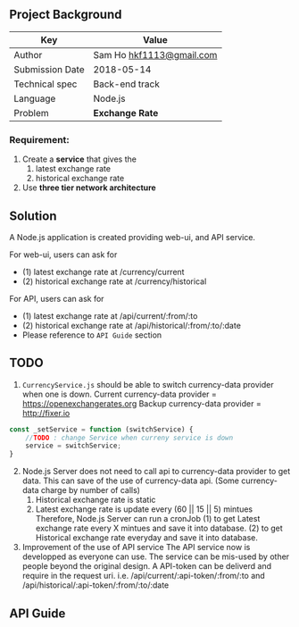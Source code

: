 ## Project Background

Key                 |   Value
------------------- | ---------------------
Author              |   Sam Ho <hkf1113@gmail.com>
Submission Date     |   2018-05-14
Technical spec      |   Back-end track
Language            |   Node.js
Problem             |   **Exchange Rate**

### Requirement: 
1. Create a **service** that gives the 
    1. latest exchange rate
    2. historical exchange rate 
2. Use **three tier network architecture**

## Solution
A Node.js application is created providing web-ui, and API service.

For web-ui, users can ask for 
- (1) latest exchange rate        at  /currency/current
- (2) historical exchange rate    at  /currency/historical

For API, users can ask for
- (1) latest exchange rate        at  /api/current/:from/:to
- (2) historical exchange rate    at  /api/historical/:from/:to/:date
- Please reference to `API Guide` section

## TODO
1. `CurrencyService.js` should be able to switch currency-data provider when one is down.
Current currency-data provider = https://openexchangerates.org
Backup currency-data provider = http://fixer.io
```javascript
const _setService = function (switchService) {
    //TODO : change Service when curreny service is down
    service = switchService;
}
```
2. Node.js Server does not need to call api to currency-data provider to get data. This can save of the use of currency-data api. (Some currency-data charge by number of calls)
    1. Historical exchange rate is static
    2. Latest exchange rate is update every (60 || 15 || 5) mintues
Therefore, Node.js Server can run a cronJob 
(1) to get Latest exchange rate every X mintues and save it into database.
(2) to get Historical exchange rate everyday and save it into database.
3. Improvement of the use of API service
The API service now is developped as everyone can use. The service can be mis-used by other people beyond the original design. 
A API-token can be deliverd and require in the request uri.
i.e. /api/current/:api-token/:from/:to and /api/historical/:api-token/:from/:to/:date
## API Guide